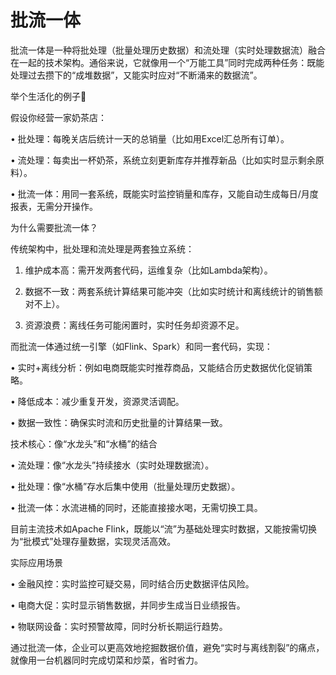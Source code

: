# 批流一体

批流一体是一种将批处理（批量处理历史数据）和流处理（实时处理数据流）融合在一起的技术架构。通俗来说，它就像用一个“万能工具”同时完成两种任务：既能处理过去攒下的“成堆数据”，又能实时应对“不断涌来的数据流”。

举个生活化的例子🌰

假设你经营一家奶茶店：

• 批处理：每晚关店后统计一天的总销量（比如用Excel汇总所有订单）。

• 流处理：每卖出一杯奶茶，系统立刻更新库存并推荐新品（比如实时显示剩余原料）。

• 批流一体：用同一套系统，既能实时监控销量和库存，又能自动生成每日/月度报表，无需分开操作。

为什么需要批流一体？

传统架构中，批处理和流处理是两套独立系统：

1. 维护成本高：需开发两套代码，运维复杂（比如Lambda架构）。

2. 数据不一致：两套系统计算结果可能冲突（比如实时统计和离线统计的销售额对不上）。

3. 资源浪费：离线任务可能闲置时，实时任务却资源不足。

而批流一体通过统一引擎（如Flink、Spark）和同一套代码，实现：

• 实时+离线分析：例如电商既能实时推荐商品，又能结合历史数据优化促销策略。

• 降低成本：减少重复开发，资源灵活调配。

• 数据一致性：确保实时流和历史批量的计算结果一致。

技术核心：像“水龙头”和“水桶”的结合

• 流处理：像“水龙头”持续接水（实时处理数据流）。

• 批处理：像“水桶”存水后集中使用（批量处理历史数据）。

• 批流一体：水流进桶的同时，还能直接接水喝，无需切换工具。

目前主流技术如Apache Flink，既能以“流”为基础处理实时数据，又能按需切换为“批模式”处理存量数据，实现灵活高效。

实际应用场景

• 金融风控：实时监控可疑交易，同时结合历史数据评估风险。

• 电商大促：实时显示销售数据，并同步生成当日业绩报告。

• 物联网设备：实时预警故障，同时分析长期运行趋势。

通过批流一体，企业可以更高效地挖掘数据价值，避免“实时与离线割裂”的痛点，就像用一台机器同时完成切菜和炒菜，省时省力。